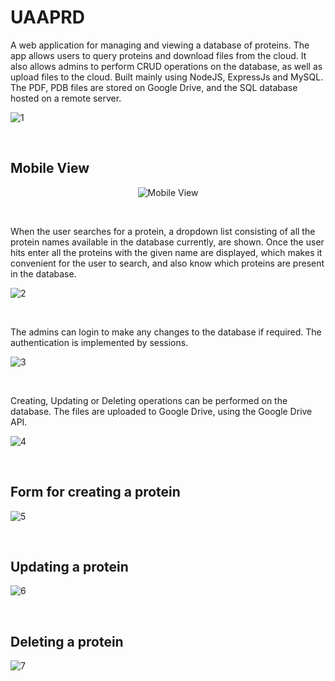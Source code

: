 # UAAPRD

A web application for managing and viewing a database of proteins. The app allows users to query proteins and download files from the cloud. It also allows admins to perform CRUD operations on the database, as well as upload files to the cloud. Built mainly using NodeJS, ExpressJs and MySQL. The PDF, PDB files are stored on Google Drive, and the SQL database hosted on a remote server.  

![1](https://user-images.githubusercontent.com/87132174/159533885-8a3fea35-0c16-4a0f-a014-5e35c1ebebae.jpg)  
<p>&nbsp;</p>  

## Mobile View 

<p align="center">
  <img src="https://user-images.githubusercontent.com/87132174/159538832-057ee906-8710-4081-81d3-b7003e1b2ee9.jpg" alt="Mobile View"/>
</p>  
<p>&nbsp;</p>
When the user searches for a protein, a dropdown list consisting of all the protein names available in the database currently, are shown. Once the user hits enter all the proteins with the given name are displayed, which makes it convenient for the user to search, and also know which proteins are present in the database.  

![2](https://user-images.githubusercontent.com/87132174/159534392-15ef85eb-0c4e-4490-ab31-1699a6444745.jpg)  
<p>&nbsp;</p>
  
The admins can login to make any changes to the database if required. The authentication is implemented by sessions.  
  
  
![3](https://user-images.githubusercontent.com/87132174/159534801-7dd7d579-a2b0-4ebb-ae5f-ff74e392c685.jpg)  
<p>&nbsp;</p> 
  
Creating, Updating or Deleting operations can be performed on the database. The files are uploaded to Google Drive, using the Google Drive API.   
  
  
![4](https://user-images.githubusercontent.com/87132174/159535576-765f9335-a8d2-47d6-9f01-db41bbb15154.jpg)  
<p>&nbsp;</p> 
  
## Form for creating a protein
  
  
![5](https://user-images.githubusercontent.com/87132174/159535775-c8b40458-279c-4751-9e3a-5df52a27b6fa.jpg)  
<p>&nbsp;</p> 
  
## Updating a protein
  
  
![6](https://user-images.githubusercontent.com/87132174/159536115-33eb7bc4-9836-4468-9835-7d2f42cbdf8f.jpg)  
<p>&nbsp;</p>
  
## Deleting a protein 
  
  
![7](https://user-images.githubusercontent.com/87132174/159536364-75649c8e-588e-4f97-a0a5-ba01e15dd68f.jpg)
<p>&nbsp;</p>


